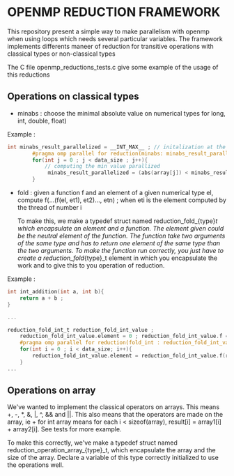 # OPENMP REDUCTION FRAMEWORK

This repository present a simple way to make parallelism with openmp when using loops which needs several particular variables. The framework implements differents maneer of reduction for transitive operations with classical types or non-classical types

The C file openmp_reductions_tests.c give some example of the usage of this reductions

## Operations on classical types

- minabs : choose the minimal absolute value on numerical types for long, int, double, float)

Example :

```C
int minabs_result_parallelized = __INT_MAX__ ; // initalization at the max because we search to be the min ...
        #pragma omp parallel for reduction(minabs: minabs_result_parallelized)
        for(int j = 0 ; j < data_size ; j++){
            // computing the min value parallized
             minabs_result_parallelized = (abs(array[j]) < minabs_result_parallelized ? abs(array[j]) : minabs_result_parallelized) ;
        }
```

- fold : given a function f and an element of a given numerical type el, compute f(...(f(el, et1), et2)..., etn) ; when eti is the element computed by the thread of number i

    To make this, we make a typedef struct named reduction_fold_{type}_t which encapsulate an element and a function. The element given could be the neutral element of the function. The function take two arguments of the same type and has to return one element of the same type than the two arguments. To make the function run correctly, you just have to create a reduction_fold_{type}_t element in which you encapsulate the work and to give this to you operation of reduction.

Example :

```C
int int_addition(int a, int b){
    return a + b ;
}

...

reduction_fold_int_t reduction_fold_int_value ;
    reduction_fold_int_value.element = 0 ; reduction_fold_int_value.f = &int_addition ;
    #pragma omp parallel for reduction(fold_int : reduction_fold_int_value)
    for(int i = 0 ; i < data_size; i++){
        reduction_fold_int_value.element = reduction_fold_int_value.f(reduction_fold_int_value.element, array[i]) ;
    }
...
```

## Operations on array

We've wanted to implement the classical operators on arrays. This means +, -, *, &, |, ^, && and ||. This also means that the operators are made on the array, ie + for int array means for each i < sizeof(array), result[i] = array1[i] + array2[i]. See tests for more example.

To make this correctly, we've make a typedef struct named reduction_operation_array_{type}_t, which encapsulate the array and the size of the array. Declare a variable of this type correctly initialized to use the operations well.
